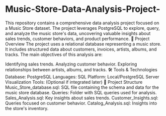 # Music-Store-Data-Analysis-Project-
This repository contains a comprehensive data analysis project focused on a Music Store dataset. The project leverages PostgreSQL to explore, query, and analyze the music store's data, uncovering valuable insights about sales trends, customer behaviors, and product performance.
📁 Project Overview
The project uses a relational database representing a music store. It includes structured data about customers, invoices, artists, albums, and tracks. The main objectives of this analysis are:

Identifying sales trends.
Analyzing customer behavior.
Exploring relationships between artists, albums, and tracks.
🛠️ Tools & Technologies
Database: PostgreSQL
Languages: SQL
Platform: Local/PostgreSQL Server
Visualization Tools: (Optional if integrated later)
📂 Project Structure
Music_Store_database.sql: SQL file containing the schema and data for the music store database.
Queries: Folder with SQL queries used for analysis.
Sales_Analysis.sql: Key insights about sales trends.
Customer_Insights.sql: Queries focused on customer behavior.
Catalog_Analysis.sql: Insights into the store's inventory.
